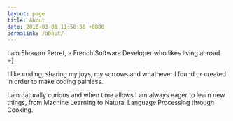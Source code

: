 ```yaml
---
layout: page
title: About
date: 2016-03-08 11:50:50 +0800
permalink: /about/
---
```


I am Ehouarn Perret, a French Software Developer who likes living abroad =]

I like coding, sharing my joys, my sorrows and whathever I found or created in order to make coding painless.

I am naturally curious and when time allows I am always eager to learn new things, from Machine Learning to Natural Language Processing through Cooking.
